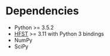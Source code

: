 # Dependencies

* Python >= 3.5.2
* [HFST](https://hfst.github.io/) >= 3.11 with Python 3 bindings
* NumPy
* SciPy

